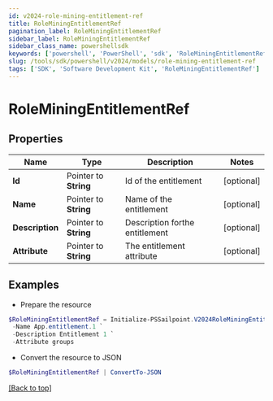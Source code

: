 ```yaml
---
id: v2024-role-mining-entitlement-ref
title: RoleMiningEntitlementRef
pagination_label: RoleMiningEntitlementRef
sidebar_label: RoleMiningEntitlementRef
sidebar_class_name: powershellsdk
keywords: ['powershell', 'PowerShell', 'sdk', 'RoleMiningEntitlementRef'] 
slug: /tools/sdk/powershell/v2024/models/role-mining-entitlement-ref
tags: ['SDK', 'Software Development Kit', 'RoleMiningEntitlementRef']
---
```



# RoleMiningEntitlementRef

## Properties

Name | Type | Description | Notes
------------ | ------------- | ------------- | -------------
**Id** |  Pointer to **String** | Id of the entitlement | [optional] 
**Name** |  Pointer to **String** | Name of the entitlement | [optional] 
**Description** |  Pointer to **String** | Description forthe entitlement | [optional] 
**Attribute** |  Pointer to **String** | The entitlement attribute | [optional] 

## Examples

- Prepare the resource
```powershell
$RoleMiningEntitlementRef = Initialize-PSSailpoint.V2024RoleMiningEntitlementRef  -Id 2c91808a7e95e6e0017e96e2086206c8 `
 -Name App.entitlement.1 `
 -Description Entitlement 1 `
 -Attribute groups
```

- Convert the resource to JSON
```powershell
$RoleMiningEntitlementRef | ConvertTo-JSON
```


[[Back to top]](#) 

